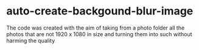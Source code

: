 # auto-create-backgound-blur-image
The code was created with the aim of taking from a photo folder all the photos that are not 1920 x 1080 in size and turning them into such without harming the quality
